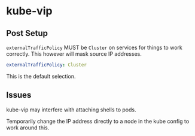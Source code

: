 # kube-vip

## Post Setup

`externalTrafficPolicy` MUST be `Cluster` on services for things to work correctly.
This however will mask source IP addresses.

```yaml
externalTrafficPolicy: Cluster
```

This is the default selection.

## Issues

kube-vip may interfere with attaching shells to pods.

Temporarily change the IP address directly to a node in the kube config
to work around this.
